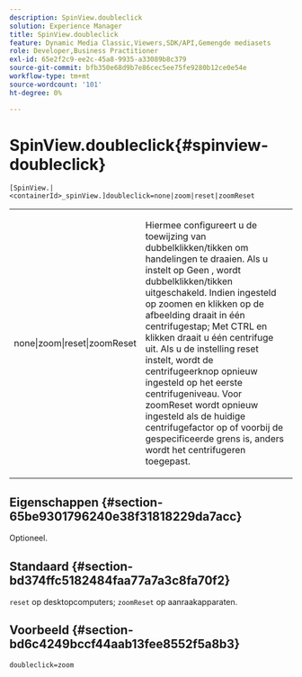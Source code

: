 ```yaml
---
description: SpinView.doubleclick
solution: Experience Manager
title: SpinView.doubleclick
feature: Dynamic Media Classic,Viewers,SDK/API,Gemengde mediasets
role: Developer,Business Practitioner
exl-id: 65e2f2c9-ee2c-45a8-9935-a33089b8c379
source-git-commit: bfb350e68d9b7e86cec5ee75fe9280b12ce0e54e
workflow-type: tm+mt
source-wordcount: '101'
ht-degree: 0%

---
```


# SpinView.doubleclick{#spinview-doubleclick}

`[SpinView.|<containerId>_spinView.]doubleclick=none|zoom|reset|zoomReset`

<table id="table_2D828A5750644B9CB95A2989C36F15F1"> 
 <tbody> 
  <tr> 
   <td colname="col1"> <p> <span class="codeph"> none|zoom|reset|zoomReset  </span> </p> </td> 
   <td colname="col2"> <p> Hiermee configureert u de toewijzing van dubbelklikken/tikken om handelingen te draaien. Als u instelt op <span class="codeph"> Geen </span>, wordt dubbelklikken/tikken uitgeschakeld. Indien ingesteld op <span class="codeph"> zoomen </span> en klikken op de afbeelding draait in één centrifugestap; Met CTRL en klikken draait u één centrifuge uit. Als u de instelling <span class="codeph"> reset </span> instelt, wordt de centrifugeerknop opnieuw ingesteld op het eerste centrifugeniveau. Voor <span class="codeph"> zoomReset </span> wordt opnieuw ingesteld als de huidige centrifugefactor op of voorbij de gespecificeerde grens is, anders wordt het centrifugeren toegepast. </p> </td> 
  </tr> 
 </tbody> 
</table>

## Eigenschappen {#section-65be9301796240e38f31818229da7acc}

Optioneel.

## Standaard {#section-bd374ffc5182484faa77a7a3c8fa70f2}

`reset` op desktopcomputers;  `zoomReset` op aanraakapparaten.

## Voorbeeld {#section-bd6c4249bccf44aab13fee8552f5a8b3}

`doubleclick=zoom`
